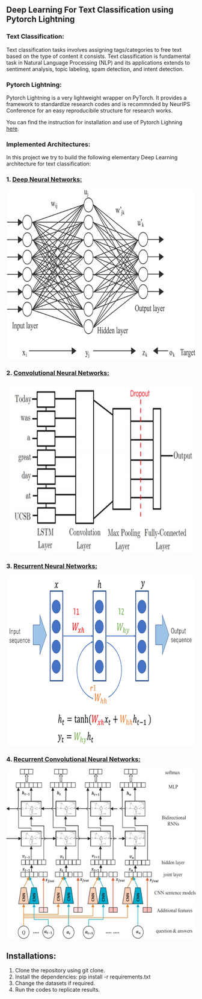 
## Deep Learning For Text Classification using Pytorch Lightning

### Text Classification:

Text classification tasks involves assigning tags/categories to free text based on the type of content it consists. Text classification is fundamental task in Natural Language Processing (NLP) and its applications extends to sentiment analysis, topic labeling, spam detection, and intent detection.

### Pytorch Lightning:

Pytorch Lightning is a very lightweight wrapper on PyTorch. It provides a framework to standardize research codes and is recommnded by NeurIPS Conference for an easy reproducibile structure for research works.

You can find the instruction for installation and use of Pytorch Lighning [here](https://github.com/williamFalcon/pytorch-lightning).

### Implemented Architectures:
 In this project we try to build the following elementary Deep Learning architecture for text classification:

### 1. [Deep Neural Networks:](https://github.com/Shivam0712/DeepLearningProjects/blob/master/DL_for_TextClassification/DeepNeuralNetworks.ipynb)

<img src="https://github.com/Shivam0712/DeepLearningProjects/blob/master/DL_for_TextClassification/images/DNN_head.png" width="600" height="450">

### 2. [Convolutional Neural Networks:](https://github.com/Shivam0712/DeepLearningProjects/blob/master/DL_for_TextClassification/ConvolutionalNeuralNetworks.ipynb)

<img src="https://github.com/Shivam0712/DeepLearningProjects/blob/master/DL_for_TextClassification/images/CNN_head.png" width="600" height="450">

### 3. [Recurrent Neural Networks:](https://github.com/Shivam0712/DeepLearningProjects/blob/master/DL_for_TextClassification/RecurrentNeuralNetwork.ipynb)
<img src="https://github.com/Shivam0712/DeepLearningProjects/blob/master/DL_for_TextClassification/images/RNN_head.png" width="600" height="450">

### 4. [Recurrent Convolutional Neural Networks:](https://github.com/Shivam0712/DeepLearningProjects/blob/master/DL_for_TextClassification/RecurrentConvolutionalNeuralNetwork.ipynb)
<img src="https://github.com/Shivam0712/DeepLearningProjects/blob/master/DL_for_TextClassification/images/RCNN_Head.jpg" width="600" height="450">

## Installations:
1. Clone the repository using git clone.
2. Install the dependencies: pip install -r requirements.txt
3. Change the datasets if required.
4. Run the codes to replicate results.




